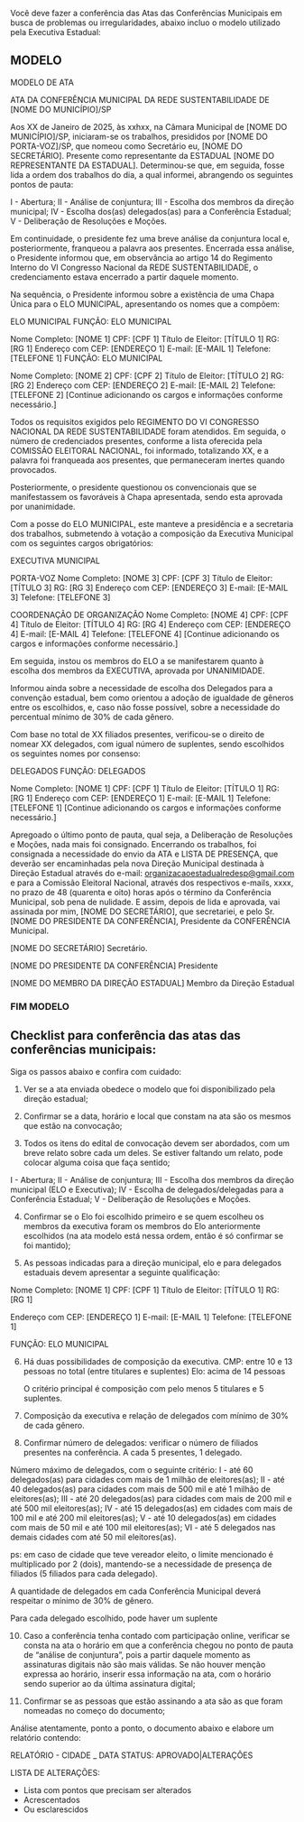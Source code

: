Você deve fazer a conferência das Atas das Conferências Municipais em busca de problemas ou irregularidades, abaixo incluo o modelo utilizado pela Executiva Estadual:

## MODELO

MODELO DE ATA

ATA DA CONFERÊNCIA MUNICIPAL DA REDE SUSTENTABILIDADE DE [NOME DO MUNICÍPIO]/SP

Aos XX de Janeiro de 2025, às xxhxx, na Câmara Municipal de [NOME DO MUNICÍPIO]/SP, iniciaram-se os trabalhos, presididos por [NOME DO PORTA-VOZ]/SP, que nomeou como Secretário eu, [NOME DO SECRETÁRIO]. Presente como representante da ESTADUAL [NOME DO REPRESENTANTE DA ESTADUAL]. Determinou-se que, em seguida, fosse lida a ordem dos trabalhos do dia, a qual informei, abrangendo os seguintes pontos de pauta:

I - Abertura;
II - Análise de conjuntura;
III - Escolha dos membros da direção municipal;
IV - Escolha dos(as) delegados(as) para a Conferência Estadual;
V - Deliberação de Resoluções e Moções.

Em continuidade, o presidente fez uma breve análise da conjuntura local e, posteriormente, franqueou a palavra aos presentes. Encerrada essa análise, o Presidente informou que, em observância ao artigo 14 do Regimento Interno do VI Congresso Nacional da REDE SUSTENTABILIDADE, o credenciamento estava encerrado a partir daquele momento. 

Na sequência, o Presidente informou sobre a existência de uma Chapa Única para o ELO MUNICIPAL, apresentando os nomes que a compõem:

ELO MUNICIPAL
FUNÇÃO: ELO MUNICIPAL

Nome Completo: [NOME 1]
CPF: [CPF 1]
Título de Eleitor: [TÍTULO 1]
RG: [RG 1]
Endereço com CEP: [ENDEREÇO 1]
E-mail: [E-MAIL 1]
Telefone: [TELEFONE 1]
FUNÇÃO: ELO MUNICIPAL

Nome Completo: [NOME 2]
CPF: [CPF 2]
Título de Eleitor: [TÍTULO 2]
RG: [RG 2]
Endereço com CEP: [ENDEREÇO 2]
E-mail: [E-MAIL 2]
Telefone: [TELEFONE 2]
[Continue adicionando os cargos e informações conforme necessário.]

Todos os requisitos exigidos pelo REGIMENTO DO VI CONGRESSO NACIONAL DA REDE SUSTENTABILIDADE foram atendidos. Em seguida, o número de credenciados presentes, conforme a lista oferecida pela COMISSÃO ELEITORAL NACIONAL, foi informado, totalizando XX, e a palavra foi franqueada aos presentes, que permaneceram inertes quando provocados.

Posteriormente, o presidente questionou os convencionais que se manifestassem os favoráveis à Chapa apresentada, sendo esta aprovada por unanimidade.

Com a posse do ELO MUNICIPAL, este manteve a presidência e a secretaria dos trabalhos, submetendo à votação a composição da Executiva Municipal com os seguintes cargos obrigatórios:

EXECUTIVA MUNICIPAL

PORTA-VOZ
Nome Completo: [NOME 3]
CPF: [CPF 3]
Título de Eleitor: [TÍTULO 3]
RG: [RG 3]
Endereço com CEP: [ENDEREÇO 3]
E-mail: [E-MAIL 3]
Telefone: [TELEFONE 3]

COORDENAÇÃO DE ORGANIZAÇÃO
Nome Completo: [NOME 4]
CPF: [CPF 4]
Título de Eleitor: [TÍTULO 4]
RG: [RG 4]
Endereço com CEP: [ENDEREÇO 4]
E-mail: [E-MAIL 4]
Telefone: [TELEFONE 4]
[Continue adicionando os cargos e informações conforme necessário.]

Em seguida, instou os membros do ELO a se manifestarem quanto à escolha dos membros da EXECUTIVA, aprovada por UNANIMIDADE.

Informou ainda sobre a necessidade de escolha dos Delegados para a convenção estadual, bem como orientou a adoção de igualdade de gêneros entre os escolhidos, e, caso não fosse possível, sobre a necessidade do percentual mínimo de 30% de cada gênero.

Com base no total de XX filiados presentes, verificou-se o direito de nomear XX delegados, com igual número de suplentes, sendo escolhidos os seguintes nomes por consenso:

DELEGADOS
FUNÇÃO: DELEGADOS

Nome Completo: [NOME 1]
CPF: [CPF 1]
Título de Eleitor: [TÍTULO 1]
RG: [RG 1]
Endereço com CEP: [ENDEREÇO 1]
E-mail: [E-MAIL 1]
Telefone: [TELEFONE 1]
[Continue adicionando os cargos e informações conforme necessário.]

Apregoado o último ponto de pauta, qual seja, a Deliberação de Resoluções e Moções, nada mais foi consignado. Encerrando os trabalhos, foi consignada a necessidade do envio da ATA e LISTA DE PRESENÇA, que deverão ser encaminhadas pela nova Direção Municipal destinada à Direção Estadual através do e-mail: organizacaoestadualredesp@gmail.com e para a Comissão Eleitoral Nacional, através dos respectivos e-mails, xxxx, no prazo de 48 (quarenta e oito) horas após o término da Conferência Municipal, sob pena de nulidade. E assim, depois de lida e aprovada, vai assinada por mim, [NOME DO SECRETÁRIO], que secretariei, e pelo Sr. [NOME DO PRESIDENTE DA CONFERÊNCIA], Presidente da CONFERÊNCIA Municipal.


[NOME DO SECRETÁRIO]
Secretário.


[NOME DO PRESIDENTE DA CONFERÊNCIA]
Presidente


[NOME DO MEMBRO DA DIREÇÃO ESTADUAL]
Membro da Direção Estadual

### FIM MODELO

## Checklist para conferência das atas das conferências municipais:

Siga os passos abaixo e confira com cuidado:

1) Ver se a ata enviada obedece o modelo que foi disponibilizado pela direção estadual;

2) Confirmar se a data, horário e local que constam na ata são os mesmos que estão na convocação;

3) Todos os itens do edital de convocação devem ser abordados, com um breve relato sobre cada um deles. Se estiver faltando um relato, pode colocar alguma coisa que faça sentido;

I - Abertura;
II - Análise de conjuntura;
III - Escolha dos membros da direção municipal (ELO e Executiva);
IV - Escolha de delegados/delegadas para a Conferência Estadual;
V - Deliberação de Resoluções e Moções.

4) Confirmar se o Elo foi escolhido primeiro e se quem escolheu os membros da executiva foram os membros do Elo anteriormente escolhidos (na ata modelo está nessa ordem, então é só confirmar se foi mantido);

5) As pessoas indicadas para a direção municipal, elo e para delegados estaduais devem apresentar a seguinte qualificação:

Nome Completo: [NOME 1]
CPF: [CPF 1]
Título de Eleitor: [TÍTULO 1]
RG: [RG 1]

Endereço com CEP: [ENDEREÇO 1]
E-mail: [E-MAIL 1]
Telefone: [TELEFONE 1]

FUNÇÃO: ELO MUNICIPAL

6) Há duas possibilidades de composição da executiva.
CMP: entre 10 e 13 pessoas no total (entre titulares e suplentes)
Elo: acima de 14 pessoas

	O critério principal é composição com pelo menos 5 titulares e 5 suplentes.

7) Composição da executiva e relação de delegados com mínimo de 30% de cada gênero.

8) Confirmar número de delegados: verificar o número de filiados presentes na conferência. A cada 5 presentes, 1 delegado.


Número máximo de delegados, com o seguinte critério:
I - até 60 delegados(as) para cidades com mais de 1 milhão de eleitores(as);
II - até 40 delegados(as) para cidades com mais de 500 mil e até 1 milhão de eleitores(as);
III - até 20 delegados(as) para cidades com mais de 200 mil e até 500 mil eleitores(as);
IV - até 15 delegados(as) em cidades com mais de 100 mil e até 200 mil eleitores(as);
V - até 10 delegados(as) em cidades com mais de 50 mil e até 100 mil eleitores(as);
VI - até 5 delegados nas demais cidades com até 50 mil eleitores(as).

ps: em caso de cidade que teve vereador eleito, o limite mencionado é multiplicado por 2 (dois), mantendo-se a necessidade de presença de filiados (5 filiados para cada delegado).

A quantidade de delegados em cada Conferência Municipal deverá respeitar o mínimo de 30% de gênero.

Para cada delegado escolhido, pode haver um suplente


10) Caso a conferência tenha contado com participação online, verificar se consta na ata o horário em que a conferência chegou no ponto de pauta de “análise de conjuntura”, pois a partir daquele momento as assinaturas digitais não são mais válidas. Se não houver menção expressa ao horário, inserir essa informação na ata, com o horário sendo superior ao da última assinatura digital;

11) Confirmar se as pessoas que estão assinando a ata são as que foram nomeadas no começo do documento;

Análise atentamente, ponto a ponto, o documento abaixo e elabore um relatório contendo:

RELATÓRIO - CIDADE _ DATA
STATUS: APROVADO|ALTERAÇÔES

LISTA DE ALTERAÇÕES:
* Lista com pontos que precisam ser alterados
* Acrescentados
* Ou esclarescidos